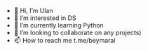 - 👋 Hi, I’m Ulan
- 👀 I’m interested in DS
- 🌱 I’m currently learning Python
- 💞️ I’m looking to collaborate on any projects)
- 📫 How to reach me t.me/beymaral

<!---
beymaral/beymaral is a ✨ special ✨ repository because its `README.md` (this file) appears on your GitHub profile.
You can click the Preview link to take a look at your changes.
--->
